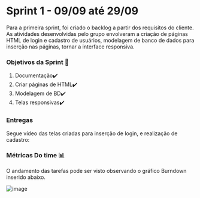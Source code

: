 # Sprint 1 - 09/09 até 29/09
Para a primeira sprint, foi criado o backlog a partir dos requisitos do cliente. As atividades desenvolvidas pelo grupo envolveram a criação de páginas HTML de login e cadastro de usuários, modelagem de banco de dados para inserção nas páginas, tornar a interface responsiva.

### Objetivos da Sprint 🎯
1. Documentação✔️
2. Criar páginas de HTML✔️
3. Modelagem de BD✔️
4. Telas responsivas✔️

### Entregas

Segue vídeo das telas criadas para inserção de login, e realização de cadastro:


### Métricas Do time 📊

O andamento das tarefas pode ser visto observando o gráfico Burndown inserido abaixo.

![image](https://github.com/user-attachments/assets/f6f3c93d-ae49-4a48-b45a-882d5a9474f3)


